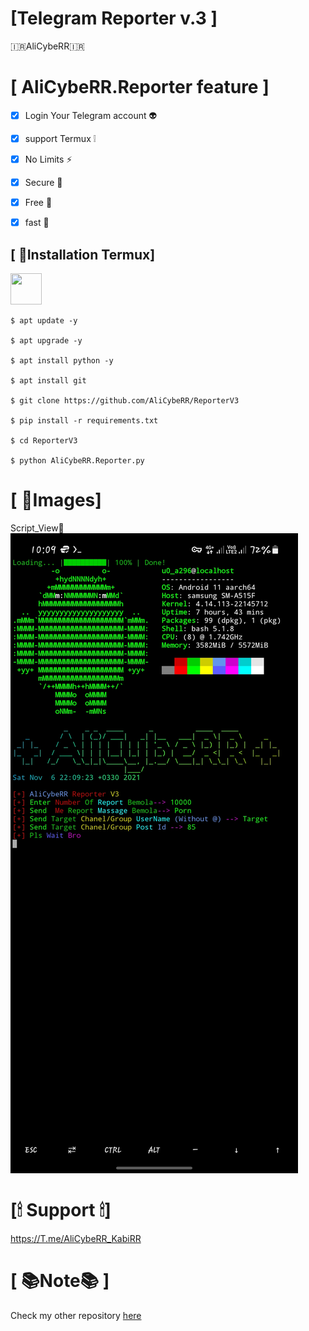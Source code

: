 #  [Telegram Reporter v.3 ]

🇮🇷AliCybeRR🇮🇷 

# [ AliCybeRR.Reporter feature ]
- [x] Login Your Telegram account  👽
- [x] support Termux ❕
- [x] No Limits ⚡
- [x] Secure  🔐
- [x] Free 💯
- [x] fast 🚀

 
<h2>[ 📀Installation Termux]</h2><img src="https://brandslogos.com/wp-content/uploads/images/large/terminal-logo.png" width="50" height="50">  

```
$ apt update -y

$ apt upgrade -y

$ apt install python -y

$ apt install git

$ git clone https://github.com/AliCybeRR/ReporterV3

$ pip install -r requirements.txt

$ cd ReporterV3

$ python AliCybeRR.Reporter.py 
```


# [ 📸Images]
Script_View🌵<br>
<img src="Script.png" /><br>
# [🕯 Support 🕯]

https://T.me/AliCybeRR_KabiRR<br>

# [ 📚Note📚 ]
Check my other repository <a href="https://github.com/AliCybeRR?tab=repositories">here</a>
